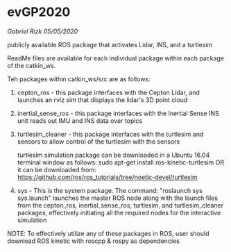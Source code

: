 # evGP2020

_Gabriel Rizk_
_05/05/2020_


publicly available ROS package that activates Lidar, INS, and a turtlesim 

ReadMe files are available for each individual package within each package of the catkin_ws.

Teh packages within catkin_ws/src are as follows:

1) cepton_ros - this package interfaces with the Cepton Lidar, and launches an rviz sim that displays the lidar's 3D point cloud
2) inertial_sense_ros - this package interfaces with the Inertial Sense INS unit reads out IMU and INS data over topics
3) turtlesim_cleaner - this package interfaces with the turtlesim and sensors to allow control of the turtlesim with the sensors

	turtlesim simulation package can be downloaded in a Ubuntu 16.04 terminal window
	as follows: sudo apt-get install ros-kinetic-turtlesim
	OR it can be downloaded from: https://github.com/ros/ros_tutorials/tree/noetic-devel/turtlesim
  
4) sys - This is the system package. The command: "roslaunch sys sys.launch" launches the master ROS node along with the launch files from the cepton_ros, inertial_sense_ros, turtlesim, and turtlesim_cleaner packages, effectively initiating all the required nodes for the interactive simulation 

NOTE: To effectively utilize any of these packages in ROS, user should download ROS kinetic with roscpp & rospy as dependencies

